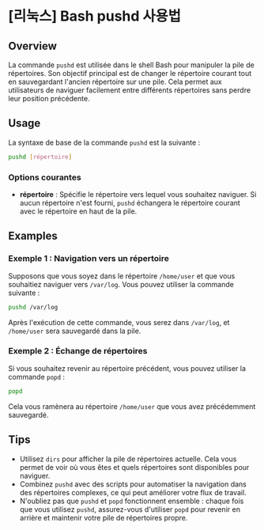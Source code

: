 # [리눅스] Bash pushd 사용법

## Overview
La commande `pushd` est utilisée dans le shell Bash pour manipuler la pile de répertoires. Son objectif principal est de changer le répertoire courant tout en sauvegardant l'ancien répertoire sur une pile. Cela permet aux utilisateurs de naviguer facilement entre différents répertoires sans perdre leur position précédente.

## Usage
La syntaxe de base de la commande `pushd` est la suivante :

```bash
pushd [répertoire]
```

### Options courantes
- **répertoire** : Spécifie le répertoire vers lequel vous souhaitez naviguer. Si aucun répertoire n'est fourni, `pushd` échangera le répertoire courant avec le répertoire en haut de la pile.

## Examples
### Exemple 1 : Navigation vers un répertoire
Supposons que vous soyez dans le répertoire `/home/user` et que vous souhaitiez naviguer vers `/var/log`. Vous pouvez utiliser la commande suivante :

```bash
pushd /var/log
```

Après l'exécution de cette commande, vous serez dans `/var/log`, et `/home/user` sera sauvegardé dans la pile.

### Exemple 2 : Échange de répertoires
Si vous souhaitez revenir au répertoire précédent, vous pouvez utiliser la commande `popd` :

```bash
popd
```

Cela vous ramènera au répertoire `/home/user` que vous avez précédemment sauvegardé.

## Tips
- Utilisez `dirs` pour afficher la pile de répertoires actuelle. Cela vous permet de voir où vous êtes et quels répertoires sont disponibles pour naviguer.
- Combinez `pushd` avec des scripts pour automatiser la navigation dans des répertoires complexes, ce qui peut améliorer votre flux de travail.
- N'oubliez pas que `pushd` et `popd` fonctionnent ensemble : chaque fois que vous utilisez `pushd`, assurez-vous d'utiliser `popd` pour revenir en arrière et maintenir votre pile de répertoires propre.